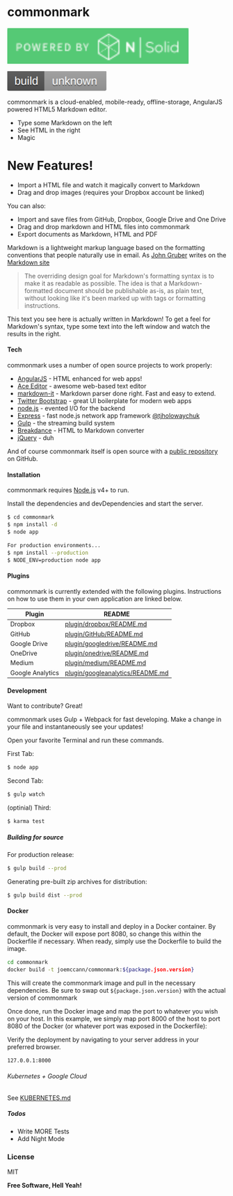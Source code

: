 # commonmark  
[![Esta es una imagen de ejemplo](f2.PNG)](https://nodesource.com/products/nsolid)

[![Esta es una imagen de ejemplo](f3.PNG)](https://travis-ci.org/joemccann/commonmark)

commonmark is a cloud-enabled, mobile-ready, offline-storage, AngularJS powered HTML5
Markdown editor.

- Type some Markdown on the left
- See HTML in the right
- Magic


# New Features!
- Import a HTML file and watch it magically convert to Markdown
- Drag and drop images (requires your Dropbox account be linked)

You can also:

- Import and save files from GitHub, Dropbox, Google Drive and One Drive
- Drag and drop markdown and HTML files into commonmark
- Export documents as Markdown, HTML and PDF

Markdown is a lightweight markup language based on the formatting conventions that
people naturally use in email. As [John Gruber](https://daringfireball.net/) writes on the [Markdown site](https://daringfireball.net/projects/markdown/)

> The overriding design goal for Markdown's formatting syntax is to make it as
readable as possible. The idea is that a Markdown-formatted document should be
publishable as-is, as plain text, without looking like it's been marked up with
tags or formatting instructions.

This text you see here is actually written in Markdown! To get a feel for Markdown's
syntax, type some text into the left window and watch the results in the right.


#### Tech

commonmark uses a number of open source projects to work properly:

- [AngularJS](https://angularjs.org/) - HTML enhanced for web apps!
- [Ace Editor](http://ace.ajax.org/) - awesome web-based text editor
- [markdown-it]( ) - Markdown parser done right. Fast and easy to extend.
- [Twitter Bootstrap]( ) - great UI boilerplate for modern web apps
- [node.js]( ) - evented I/O for the backend
- [Express]( ) - fast node.js network app framework [@tjholowaychuk]()
- [Gulp]( ) - the streaming build system
- [Breakdance]( ) - HTML to Markdown converter
- [jQuery]( ) - duh

And of course commonmark itself is open source with a [public repository]() on GitHub.


#### Installation

commonmark requires [Node.js]() v4+ to run.

Install the dependencies and devDependencies and start the server.

```bash
$ cd commonmark
$ npm install -d
$ node app
```
```bash
For production environments...
$ npm install --production
$ NODE_ENV=production node app
```
#### Plugins
commonmark is currently extended with the following plugins. Instructions on how to
use them in your own application are linked below.

| Plugin | README |
| -- | -- |
|  Dropbox | [plugin/dropbox/README.md]() |
| GitHub |  [plugin/GitHub/README.md]() |
|Google Drive|  [plugin/googledrive/README.md]() |
| OneDrive |  [plugin/onedrive/README.md]() |
| Medium |  [plugin/medium/README.md]() |
|Google Analytics |  [plugin/googleanalytics/README.md]() |


#### Development

Want to contribute? Great!

commonmark uses Gulp + Webpack for fast developing. Make a change in your file and
instantaneously see your updates!

Open your favorite Terminal and run these commands.

First Tab:

```bash 
$ node app
```

Second Tab:

```bash 
$ gulp watch
```

(optinial) Third:

```bash 
$ karma test
```

##### Building for source

For production release:

```bash 
$ gulp build --prod

```
Generating pre-built zip archives for distribution:

```bash 
$ gulp build dist --prod

```

#### Docker

commonmark is very easy to install and deploy in a Docker container.
By default, the Docker will expose port 8080, so change this within the Dockerfile if
necessary. When ready, simply use the Dockerfile to build the image.

```bash
cd commonmark
docker build -t joemccann/commonmark:${package.json.version}
```


This will create the commonmark image and pull in the necessary dependencies. Be sure
to swap out ``` ${package.json.version} ``` with the actual version of commonmark

Once done, run the Docker image and map the port to whatever you wish on your host. In
this example, we simply map port 8000 of the host to port 8080 of the Docker (or
whatever port was exposed in the Dockerfile):



Verify the deployment by navigating to your server address in your preferred browser.

```bash 
127.0.0.1:8000
``` 

###### Kubernetes + Google Cloud

See [KUBERNETES.md]()

##### Todos

- Write MORE Tests
- Add Night Mode

### License

MIT

**Free Software, Hell Yeah!**
